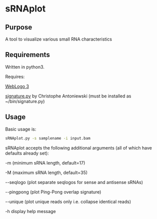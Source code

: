 # sRNAplot
## Purpose
A tool to visualize various small RNA characteristics
## Requirements
Written in python3.

Requires:

[WebLogo 3](http://weblogo.berkeley.edu/)

[signature.py](http://52.203.54.162/GEDlab/?page_id=730) by Christophe Antoniewski (must be installed as ~/bin/signature.py)

## Usage
Basic usage is:
```bash
sRNAplot.py -s samplename -i input.bam
```
sRNAplot accepts the following additional arguments (all of which have defaults already set):

-m (minimum sRNA length, default=17)

-M (maximum sRNA length, default=35)

--seqlogo (plot separate seqlogos for sense and antisense sRNAs)

--pingpong (plot Ping-Pong overlap signature)

--unique (plot unique reads only i.e. collapse identical reads)

-h display help message
